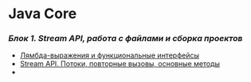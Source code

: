 # Java Core

### *Блок 1. Stream API, работа с файлами и сборка проектов*
* [Лямбда-выражения и функциональные интерфейсы](https://github.com/AlexParog/NetologyJavaCore/tree/master/src/LambdaExpressions1_1)
* [Stream API. Потоки, повторные вызовы, основные методы](https://github.com/AlexParog/NetologyJavaCore/tree/master/src/StreamAPI_1_2)
* []()